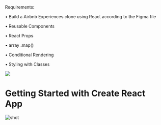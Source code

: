 
Requirements:

•	Build a Airbnb Experiences clone using React according to the Figma file

•	Reusable Components

•	React Props

•	array .map()

•	Conditional Rendering

•	Styling with Classes


![](http://localhost:3000)


# Getting Started with Create React App

![shot](https://user-images.githubusercontent.com/100282383/181014076-b44fbed1-adf9-491f-8ba0-0129bed07cb6.png)


